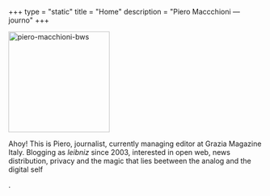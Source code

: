 +++
type = "static"
title = "Home"
description = "Piero Maccchioni — journo"
+++

<img class="u-photo" rel="me" alt="piero-macchioni-bws" src="/images/piero-macchioni-bws.jpg" align="center" width="200"></img>

<p class="p-note">Ahoy! This is Piero, journalist, currently managing editor at Grazia Magazine Italy. Blogging as <em>leibniz</em> since 2003, interested in open web, news distribution, privacy and the magic that lies beetween the analog and the digital self</p>.
